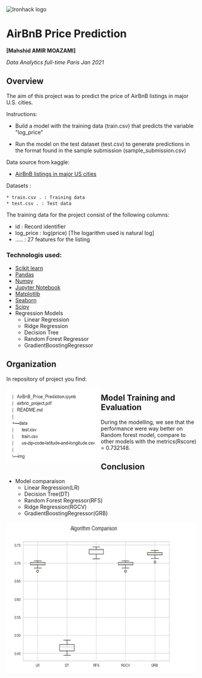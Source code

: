 ![Ironhack logo](https://i.imgur.com/1QgrNNw.png)

# AirBnB Price Prediction

**[Mahshid AMIR MOAZAMI]**

*Data Analytics full-time Paris Jan 2021*

## Overview

The aim of this project was to predict the price of AirBnB listings in major U.S. cities.

Instructions:

* Build a model with the training data (train.csv) that predicts the variable "log_price"

* Run the model on the test dataset (test.csv) to generate predictions in the format found in the sample submission (sample_submission.csv)


Data source from kaggle:
- [AirBnB listings in major US cities](	https://www.kaggle.com/rudymizrahi/airbnb-listings-in-major-us-cities-deloitte-ml)

Datasets :

	* train.csv . : Training data
	* test.csv . : Test data

The training data for the project consist of the following columns:

- id : Record identifier
- log_price : log(price) [The logarithm used is natural log]
- ….. : 27 features for the listing

### Technologis used:

- [Scikit learn](http://scikit-learn.org/stable)
- [Pandas](http://pandas.pydata.org/)
- [Numpy](http://www.numpy.org/)
- [Jupyter Notebook](http://jupyter.org/)
- [Matplotlib](http://matplotlib.org/)
- [Seaborn](http://seaborn.pydata.org/)
- [Scipy](https://www.scipy.org/)
- Regression Models
	+ Linear Regression
	+ Ridge Regression
	+ Decision Tree
	+ Random Forest Regressor
	+ GradientBoostingRegressor


## Organization
In repository of project you find:

<img src="img/folder.png" style="float:left;" width="250" height="200"/>


## Model Training and Evaluation

During the modelling, we see that the performance were way better on Random forest model, compare to other models with the metrics(Rscore) = 0.732148.

## Conclusion
- Model comparaison
 	+ Linear Regression(LR)
	+ Decision Tree(DT)
	+ Random Forest Regressor(RFS)
	+ Ridge Regression(RGCV)
	+ GradientBoostingRegressor(GRB)


<img src="img/algorithm_performance.PNG" style="float:left;" width="500" height="400"/>

